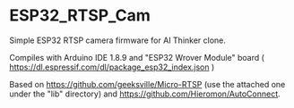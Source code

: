 # ESP32_RTSP_Cam

Simple ESP32 RTSP camera firmware for AI Thinker clone.

Compiles with Arduino IDE 1.8.9 and "ESP32 Wrover Module" board ( https://dl.espressif.com/dl/package_esp32_index.json )

Based on https://github.com/geeksville/Micro-RTSP (use the attached one under the "lib" directory) and https://github.com/Hieromon/AutoConnect.
